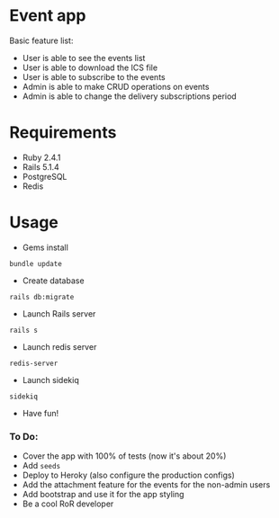 # Event app

Basic feature list:

 * User is able to see the events list
 * User is able to download the ICS file
 * User is able to subscribe to the events
 * Admin is able to make CRUD operations on events
 * Admin is able to change the delivery subscriptions period


# Requirements
* Ruby 2.4.1
* Rails 5.1.4
* PostgreSQL
* Redis

# Usage

* Gems install
```
bundle update
```
* Create database
```
rails db:migrate
```
* Launch Rails server
```
rails s
```
* Launch redis server
```
redis-server
```
* Launch sidekiq
```
sidekiq
```
* Have fun!


### To Do:

 * Cover the app with 100% of tests (now it's about 20%)
 * Add `seeds`
 * Deploy to Heroky (also configure the production configs)
 * Add the attachment feature for the events for the non-admin users
 * Add bootstrap and use it for the app styling
 * Be a cool RoR developer
